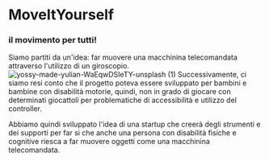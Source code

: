 # MoveItYourself
### il movimento per tutti!

Siamo partiti da un'idea: far muovere una macchinina telecomandata attraverso l'utilizzo di un giroscopio. ![yossy-made-yulian-WaEqwDSIeTY-unsplash (1)](https://user-images.githubusercontent.com/117916840/203807574-90d72e4d-b3a2-4af2-8282-2a2448a71eff.jpg)
Successivamente, ci siamo resi conto che il progetto poteva essere sviluppato per bambini e bambine con disabilità motorie, quindi, non in grado di giocare con determinati giocattoli per problematiche di accessibilità e utilizzo del controller.

Abbiamo quindi sviluppato l'idea di una startup che creerà degli strumenti e dei supporti per far si che anche una persona con disabilità fisiche e cognitive riesca a far muovere oggetti come una macchinina telecomandata.

